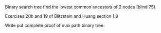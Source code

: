 Binary search tree find the lowest common ancestors of 2 nodes (blind 75).

Exercises 20b and 19 of Blitzstein and Huang section 1.9

Write put complete proof of max path binary tree.